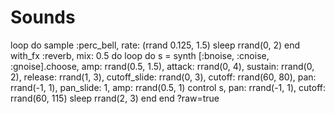 # Sounds
loop do
  sample :perc_bell, rate: (rrand 0.125, 1.5)
  sleep rrand(0, 2)
end
with_fx :reverb, mix: 0.5 do
  loop do
    s = synth [:bnoise, :cnoise, :gnoise].choose, amp: rrand(0.5, 1.5), attack: rrand(0, 4), sustain: rrand(0, 2), release: rrand(1, 3), cutoff_slide: rrand(0, 3), cutoff: rrand(60, 80), pan: rrand(-1, 1), pan_slide: 1, amp: rrand(0.5, 1)
    control s, pan: rrand(-1, 1), cutoff: rrand(60, 115)
    sleep rrand(2, 3)
  end
end
?raw=true
